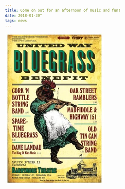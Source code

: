 ```yaml
---
title: Come on out for an afternoon of music and fun!
date: 2018-01-30"
tags: news
---
```


![](assets/images/UnitedWay2018-325x500.jpg)
